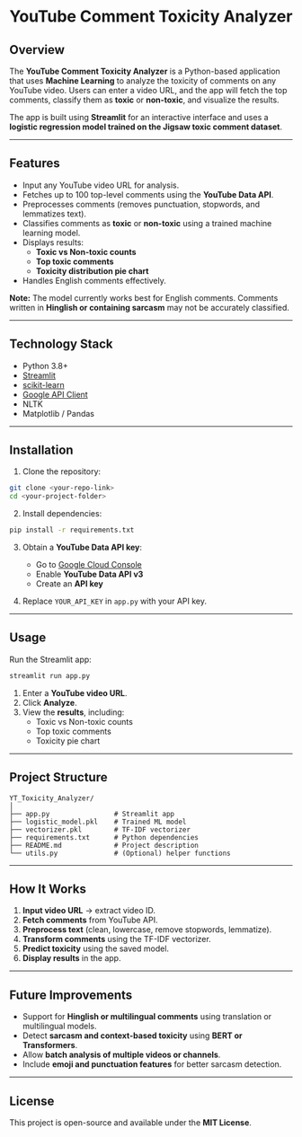 
# YouTube Comment Toxicity Analyzer

## Overview
The **YouTube Comment Toxicity Analyzer** is a Python-based application that uses **Machine Learning** to analyze the toxicity of comments on any YouTube video. Users can enter a video URL, and the app will fetch the top comments, classify them as **toxic** or **non-toxic**, and visualize the results.

The app is built using **Streamlit** for an interactive interface and uses a **logistic regression model trained on the Jigsaw toxic comment dataset**.

---

## Features
- Input any YouTube video URL for analysis.
- Fetches up to 100 top-level comments using the **YouTube Data API**.
- Preprocesses comments (removes punctuation, stopwords, and lemmatizes text).
- Classifies comments as **toxic** or **non-toxic** using a trained machine learning model.
- Displays results:
  - **Toxic vs Non-toxic counts**
  - **Top toxic comments**
  - **Toxicity distribution pie chart**
- Handles English comments effectively.

**Note:** The model currently works best for English comments. Comments written in **Hinglish or containing sarcasm** may not be accurately classified.

---

## Technology Stack
- Python 3.8+  
- [Streamlit](https://streamlit.io/)  
- [scikit-learn](https://scikit-learn.org/stable/)  
- [Google API Client](https://developers.google.com/api-client-library/python/)  
- NLTK  
- Matplotlib / Pandas  

---

## Installation

1. Clone the repository:
```bash
git clone <your-repo-link>
cd <your-project-folder>
```

2. Install dependencies:
```bash
pip install -r requirements.txt
```

3. Obtain a **YouTube Data API key**:
   - Go to [Google Cloud Console](https://console.cloud.google.com/)  
   - Enable **YouTube Data API v3**  
   - Create an **API key**  

4. Replace `YOUR_API_KEY` in `app.py` with your API key.

---

## Usage

Run the Streamlit app:

```bash
streamlit run app.py
```

1. Enter a **YouTube video URL**.  
2. Click **Analyze**.  
3. View the **results**, including:  
   - Toxic vs Non-toxic counts  
   - Top toxic comments  
   - Toxicity pie chart  

---

## Project Structure

```
YT_Toxicity_Analyzer/
│
├── app.py                # Streamlit app
├── logistic_model.pkl    # Trained ML model
├── vectorizer.pkl        # TF-IDF vectorizer
├── requirements.txt      # Python dependencies
├── README.md             # Project description
└── utils.py              # (Optional) helper functions
```

---

## How It Works
1. **Input video URL** → extract video ID.  
2. **Fetch comments** from YouTube API.  
3. **Preprocess text** (clean, lowercase, remove stopwords, lemmatize).  
4. **Transform comments** using the TF-IDF vectorizer.  
5. **Predict toxicity** using the saved model.  
6. **Display results** in the app.

---

## Future Improvements
- Support for **Hinglish or multilingual comments** using translation or multilingual models.  
- Detect **sarcasm and context-based toxicity** using **BERT or Transformers**.  
- Allow **batch analysis of multiple videos or channels**.  
- Include **emoji and punctuation features** for better sarcasm detection.  

---

## License
This project is open-source and available under the **MIT License**.
